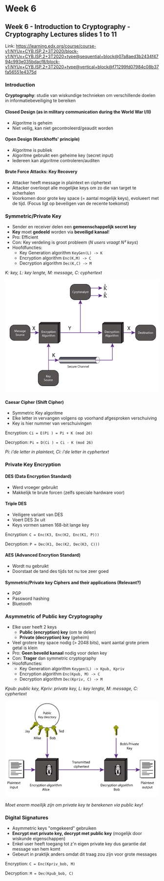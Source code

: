 # Week 6
## Week 6 - Introduction to Cryptography - Cryptography Lectures slides 1 to 11
Link: https://learning.edx.org/course/course-v1:NYUx+CYB.ISP.2+3T2020/block-v1:NYUx+CYB.ISP.2+3T2020+type@sequential+block@07a8aed3b2434f4794c993e035bdacf8/block-v1:NYUx+CYB.ISP.2+3T2020+type@vertical+block@f71299fd07984c08b37fa56551e4375d

### Introduction
**Cryptography**: studie van wiskundige technieken om verschillende doelen in informatiebeveiliging te bereiken

#### Closed Design (as in military communication during the World War I/II)
- Algoritme is geheim
- Niet veilig, kan niet gecontroleerd/geaudit worden

#### Open Design (Kerckhoffs' principle)
- Algoritme is publiek
- Algoritme gebruikt een geheime key (secret input)
- Iedereen kan algoritme controleren/auditen

#### Brute Force Attacks: Key Recovery
- Attacker heeft message in plaintext en ciphertext
- Attacker overloopt alle mogelijke keys om zo die van target te acherhalen
- Voorkomen door grote key space (= aantal mogelijk keys), evolueert met de tijd. (Focus ligt op beveiligen van de recente toekomst)


### Symmetric/Private Key
- Sender en receiver delen een **gemeenschappelijk secret key**
- **Key** moet **gedeeld** worden via **beveiligd kanaal**!
- Pro: Efficient
- Con: Key verdeling is groot probleem (*N users vraagt N² keys*)
- Hoofdfuncties:
    - Key Generation algorithm `KeyGen(L) -> K`
    - Encryption algorithm `Enc(K,M) -> C`
    - Decryption algorithm `Dec(K,C) -> M`

*K: key, L: key lengte, M: message, C: cyphertext*

![Symmetric/Private Key](./images/symmetric_model.png)

#### Caesar Cipher (Shift Cipher)
- Symmetric Key algoritme
- Elke letter in vervangen volgens op voorhand afgesproken verschuiving
- Key is hier nummer van verschuivingen

Encryption: `Ci = E(Pi ) = Pi + K (mod 26)`

Decryption: `Pi = D(Ci ) = Ci - K (mod 26)`

*Pi: i'de letter in plaintext, Ci: i'de letter in cyphertext*


### Private Key Encryption
#### DES (Data Encryption Standard)
- Werd vroeger gebruikt
- Makkelijk te brute forcen (zelfs speciale hardware voor)

#### Triple DES
- Veiligere variant van DES
- Voert DES 3x uit
- Keys vormen samen 168-bit lange key

Encryption: `C = Enc(K3, Enc(K2, Enc(K1, P)))`

Decryption: `P = Dec(K1, Dec(K2, Dec(K3, C)))`

#### AES (Advanced Encrytion Standard)
- Wordt nu gebruikt
- Doorstaat de tand des tijds tot nu toe zeer goed


#### Symmetric/Private key Ciphers and their applications (Relevant?)
- PGP
- Password hashing
- Bluetooth


### Asymmetric of Public key Cryptography
- Elke user heeft 2 keys
    - **Public (encryption) key** (om te delen)
    - **Private (decryption) key** (geheim)
- Veel grotere key space nodig (> 2048 bits), want aantal grote priem getal is klein
- Pro: **Geen beveild kanaal** nodig voor delen key
- Con: **Trager** dan symmetric cryptography
- Hoofdfuncties:
    - Key Generation algorithm `Keygen(L) -> Kpub, Kpriv`
    - Encryption algorithm `Enc(Kpub, M) -> C`
    - Decryption algorithm `Dec(Kpriv, C) -> M`

*Kpub: public key, Kpriv: private key, L: key lengte, M: message, C: cyphertext*

![Symmetric/Private Key](./images/asymmetric_model.png)

*Moet enorm moeilijk zijn om private key te berekenen via public key!*


### Digital Signatures
- Asymmetric keys "omgekeerd" gebruiken
- **Encrypt met private key, decrypt met public key** (mogelijk door wiskunde eigenschappen)
- Enkel user heeft toegang tot z'n eigen private key dus garantie dat message van hem komt
- Gebeurt in praktijk anders omdat dit traag zou zijn voor grote messages

Encryption: `C = Enc(Kpriv_bob, M)`

Decryption: `M = Dec(Kpub_bob, C)`